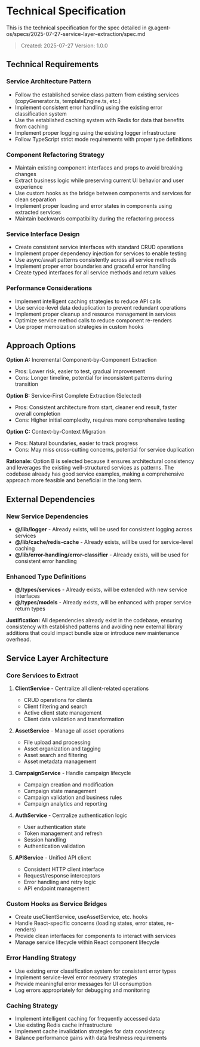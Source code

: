 # Technical Specification

This is the technical specification for the spec detailed in @.agent-os/specs/2025-07-27-service-layer-extraction/spec.md

> Created: 2025-07-27
> Version: 1.0.0

## Technical Requirements

### Service Architecture Pattern

- Follow the established service class pattern from existing services (copyGenerator.ts, templateEngine.ts, etc.)
- Implement consistent error handling using the existing error classification system
- Use the established caching system with Redis for data that benefits from caching
- Implement proper logging using the existing logger infrastructure
- Follow TypeScript strict mode requirements with proper type definitions

### Component Refactoring Strategy

- Maintain existing component interfaces and props to avoid breaking changes
- Extract business logic while preserving current UI behavior and user experience
- Use custom hooks as the bridge between components and services for clean separation
- Implement proper loading and error states in components using extracted services
- Maintain backwards compatibility during the refactoring process

### Service Interface Design

- Create consistent service interfaces with standard CRUD operations
- Implement proper dependency injection for services to enable testing
- Use async/await patterns consistently across all service methods
- Implement proper error boundaries and graceful error handling
- Create typed interfaces for all service methods and return values

### Performance Considerations

- Implement intelligent caching strategies to reduce API calls
- Use service-level data deduplication to prevent redundant operations
- Implement proper cleanup and resource management in services
- Optimize service method calls to reduce component re-renders
- Use proper memoization strategies in custom hooks

## Approach Options

**Option A:** Incremental Component-by-Component Extraction

- Pros: Lower risk, easier to test, gradual improvement
- Cons: Longer timeline, potential for inconsistent patterns during transition

**Option B:** Service-First Complete Extraction (Selected)

- Pros: Consistent architecture from start, cleaner end result, faster overall completion
- Cons: Higher initial complexity, requires more comprehensive testing

**Option C:** Context-by-Context Migration

- Pros: Natural boundaries, easier to track progress
- Cons: May miss cross-cutting concerns, potential for service duplication

**Rationale:** Option B is selected because it ensures architectural consistency and leverages the existing well-structured services as patterns. The codebase already has good service examples, making a comprehensive approach more feasible and beneficial in the long term.

## External Dependencies

### New Service Dependencies

- **@/lib/logger** - Already exists, will be used for consistent logging across services
- **@/lib/cache/redis-cache** - Already exists, will be used for service-level caching
- **@/lib/error-handling/error-classifier** - Already exists, will be used for consistent error handling

### Enhanced Type Definitions

- **@/types/services** - Already exists, will be extended with new service interfaces
- **@/types/models** - Already exists, will be enhanced with proper service return types

**Justification:** All dependencies already exist in the codebase, ensuring consistency with established patterns and avoiding new external library additions that could impact bundle size or introduce new maintenance overhead.

## Service Layer Architecture

### Core Services to Extract

1. **ClientService** - Centralize all client-related operations
   - CRUD operations for clients
   - Client filtering and search
   - Active client state management
   - Client data validation and transformation

2. **AssetService** - Manage all asset operations
   - File upload and processing
   - Asset organization and tagging
   - Asset search and filtering
   - Asset metadata management

3. **CampaignService** - Handle campaign lifecycle
   - Campaign creation and modification
   - Campaign state management
   - Campaign validation and business rules
   - Campaign analytics and reporting

4. **AuthService** - Centralize authentication logic
   - User authentication state
   - Token management and refresh
   - Session handling
   - Authentication validation

5. **APIService** - Unified API client
   - Consistent HTTP client interface
   - Request/response interceptors
   - Error handling and retry logic
   - API endpoint management

### Custom Hooks as Service Bridges

- Create useClientService, useAssetService, etc. hooks
- Handle React-specific concerns (loading states, error states, re-renders)
- Provide clean interfaces for components to interact with services
- Manage service lifecycle within React component lifecycle

### Error Handling Strategy

- Use existing error classification system for consistent error types
- Implement service-level error recovery strategies
- Provide meaningful error messages for UI consumption
- Log errors appropriately for debugging and monitoring

### Caching Strategy

- Implement intelligent caching for frequently accessed data
- Use existing Redis cache infrastructure
- Implement cache invalidation strategies for data consistency
- Balance performance gains with data freshness requirements
